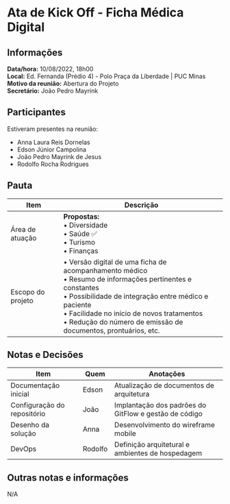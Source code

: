 # Ata de Kick Off - Ficha Médica Digital

## Informações
**Data/hora:** 10/08/2022, 18h00  
**Local:** Ed. Fernanda (Prédio 4) - Polo Praça da Liberdade | PUC Minas  
**Motivo da reunião:** Abertura do Projeto  
**Secretário:** João Pedro Mayrink

## Participantes
Estiveram presentes na reunião:
- Anna Laura Reis Dornelas
- Edson Júnior Campolina
- João Pedro Mayrink de Jesus
- Rodolfo Rocha Rodrigues

## Pauta

Item | Descrição
---- | ----
Área de atuação | **Propostas:**<br> • Diversidade<br>• Saúde ✅<br>• Turismo<br>• Finanças
Escopo do projeto | • Versão digital de uma ficha de acompanhamento médico<br>• Resumo de informações pertinentes e constantes<br>• Possibilidade de integração entre médico e paciente<br>• Facilidade no início de novos tratamentos<br>• Redução do número de emissão de documentos, prontuários, etc.

## Notas e Decisões
Item | Quem | Anotações |
---- | ---- | ---- |
Documentação inicial | Edson | Atualização de documentos de arquitetura |
Configuração do repositório | João | Implantação dos padrões do GitFlow e gestão de código |
Desenho da solução | Anna | Desenvolvimento do wireframe mobile |
DevOps | Rodolfo | Definição arquitetural e ambientes de hospedagem |

## Outras notas e informações
N/A

